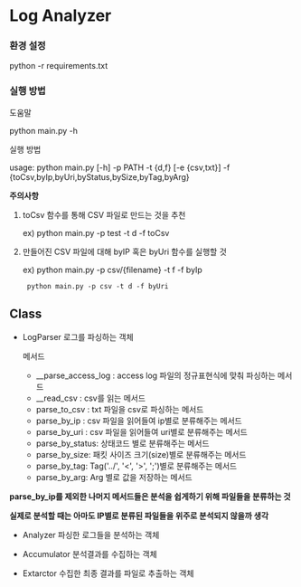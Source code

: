 # Log Analyzer

### 환경 설정

python -r requirements.txt

### 실행 방법

도움말

python main.py -h


실행 방법

usage: python main.py [-h] -p PATH -t {d,f} [-e {csv,txt}] -f {toCsv,byIp,byUri,byStatus,bySize,byTag,byArg}

**주의사항**

1. toCsv 함수를 통해 CSV 파일로 만드는 것을 추천

    ex) python main.py -p test -t d -f toCsv

2. 만들어진 CSV 파일에 대해 byIP 혹은 byUri 함수를 실행할 것

    ex) python main.py -p csv/{filename} -t f -f byIp
    
        python main.py -p csv -t d -f byUri



## Class

- LogParser 
    로그를 파싱하는 객체

    메서드
    - __parse_access_log : access log 파일의 정규표현식에 맞춰 파싱하는 메서드
    - __read_csv : csv를 읽는 메서드
    - parse_to_csv : txt 파일을 csv로 파싱하는 메서드
    - parse_by_ip : csv 파일을 읽어들여 ip별로 분류해주는 메서드
    - parse_by_uri : csv 파일을 읽어들여 uri별로 분류해주는 메서드
    - parse_by_status: 상태코드 별로 분류해주는 메서드
    - parse_by_size: 패킷 사이즈 크기(size)별로 분류해주는 메서드
    - parse_by_tag: Tag('../', '<', '>', ';')별로 분류해주는 메서드
    - parse_by_arg: Arg 별로 값을 저장하는 메서드


**parse_by_ip를 제외한 나머지 메서드들은 분석을 쉽게하기 위해 파일들을 분류하는 것**

**실제로 분석할 때는 아마도 IP별로 분류된 파일들을 위주로 분석되지 않을까 생각**


- Analyzer
    파싱한 로그들을 분석하는 객체

- Accumulator
    분석결과를 수집하는 객체

- Extarctor
    수집한 최종 결과를 파일로 추출하는 객체